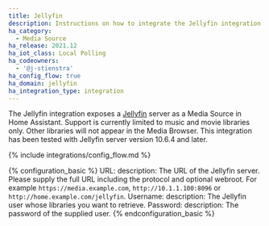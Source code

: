 ```yaml
---
title: Jellyfin
description: Instructions on how to integrate the Jellyfin integration into Home Assistant.
ha_category:
  - Media Source
ha_release: 2021.12
ha_iot_class: Local Polling
ha_codeowners:
  - '@j-stienstra'
ha_config_flow: true
ha_domain: jellyfin
ha_integration_type: integration
---
```


The Jellyfin integration exposes a [Jellyfin](https://jellyfin.org/) server as a Media Source in Home Assistant.
Support is currently limited to music and movie libraries only. Other libraries will not appear in the Media Browser. This integration has been tested with Jellyfin server version 10.6.4 and later.

{% include integrations/config_flow.md %}

{% configuration_basic %}
URL:
  description: The URL of the Jellyfin server. Please supply the full URL including the protocol and optional webroot. For example `https://media.example.com`, `http://10.1.1.100:8096` or `http://home.example.com/jellyfin`.
Username:
  description: The Jellyfin user whose libraries you want to retrieve.
Password:
  description: The password of the supplied user.
{% endconfiguration_basic %}
